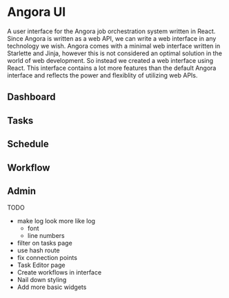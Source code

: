 # Angora UI

A user interface for the Angora job orchestration system written in React. Since Angora is written as a web API, we can write a web interface in any technology we wish. Angora comes with a minimal web interface written in Starlette and Jinja, however this is not considered an optimal solution in the world of web development. So instead we created a web interface using React. This interface contains a lot more features than the default Angora interface and reflects the power and flexiblity of utilizing web APIs.

## Dashboard

## Tasks

## Schedule

## Workflow

## Admin

TODO

-   make log look more like log
    -   font
    -   line numbers
-   filter on tasks page
-   use hash route
-   fix connection points
-   Task Editor page
-   Create workflows in interface
-   Nail down styling
-   Add more basic widgets

